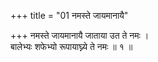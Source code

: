 +++
title = "01 नमस्ते जायमानायै"

+++
नमस्ते जायमानायै जाताया उत ते नमः ।  
बालेभ्यः शफेभ्यो रूपायाघ्न्ये ते नमः ॥ १ ॥